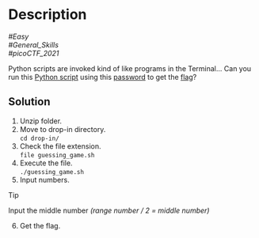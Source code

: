 # Description

_#Easy_<br>
_#General_Skills_<br>
_#picoCTF_2021_<br>

Python scripts are invoked kind of like programs in the Terminal... Can you run this [Python script](../Python_Wrangling/python_wrangling.py) using this [password](../Python_Wrangling/python_wrangling.txt) to get the [flag](../Python_Wrangling/python_wrangling.en)?

## Solution

1. Unzip folder.
2. Move to drop-in directory.<br>
   `cd drop-in/`
3. Check the file extension.<br>
   `file guessing_game.sh`
4. Execute the file.<br>
   `./guessing_game.sh`
5. Input numbers.<br>
> [!TIP]
> Input the middle number *(range number / 2 = middle number)*

6. Get the flag.

